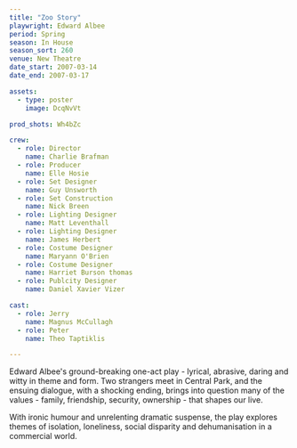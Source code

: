 ```yaml
---
title: "Zoo Story"
playwright: Edward Albee
period: Spring
season: In House
season_sort: 260
venue: New Theatre
date_start: 2007-03-14
date_end: 2007-03-17

assets:
  - type: poster
    image: DcqNvVt

prod_shots: Wh4bZc

crew:
  - role: Director
    name: Charlie Brafman
  - role: Producer
    name: Elle Hosie
  - role: Set Designer
    name: Guy Unsworth
  - role: Set Construction
    name: Nick Breen
  - role: Lighting Designer
    name: Matt Leventhall
  - role: Lighting Designer
    name: James Herbert
  - role: Costume Designer
    name: Maryann O'Brien
  - role: Costume Designer
    name: Harriet Burson thomas
  - role: Publcity Designer
    name: Daniel Xavier Vizer

cast:
  - role: Jerry
    name: Magnus McCullagh
  - role: Peter
    name: Theo Taptiklis

---
```


Edward Albee's ground-breaking one-act play - lyrical, abrasive, daring and witty in theme and form. Two strangers meet in Central Park, and the ensuing dialogue, with a shocking ending, brings into question many of the values - family, friendship, security, ownership - that shapes our live.

With ironic humour and unrelenting dramatic suspense, the play explores themes of isolation, loneliness, social disparity and dehumanisation in a commercial world.

